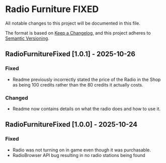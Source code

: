 # Radio Furniture FIXED

All notable changes to this project will be documented in this file.

The format is based on [Keep a Changelog](https://keepachangelog.com/en/1.1.0/),
and this project adheres to [Semantic Versioning](https://semver.org/spec/v2.0.0.html).

## RadioFurnitureFixed [1.0.1] - 2025-10-26

### Fixed
- Readme previously incorrectly stated the price of the Radio in the Shop as being 100 credits rather than the 80 credits it actually costs.

### Changed
- Readme now contains details on what the radio does and how to use it.

## RadioFurnitureFixed [1.0.0] - 2025-10-24

### Fixed
- Radio was not turning on in game even though it was purchasable.
- RadioBrowser API bug resulting in no radio stations being found